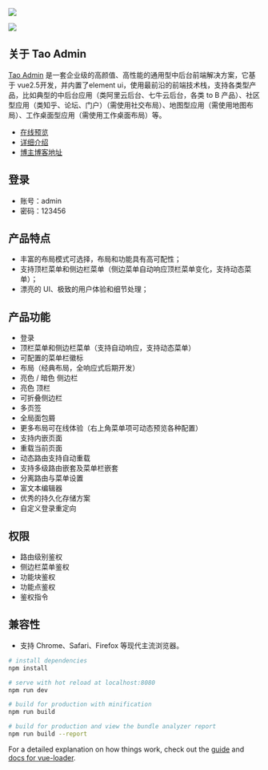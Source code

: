 <p>
  <img src="https://www.qiniu.lingchen.kim/QQ%E6%88%AA%E5%9B%BE20210109130556.png">
</p>
<p>
  <img src="https://www.qiniu.lingchen.kim/QQ%E6%88%AA%E5%9B%BE20210109130617.png">
</p>

## 关于 Tao Admin
[Tao Admin](https://www.lingchen.kim/Detail?id=364) 是一套企业级的高颜值、高性能的通用型中后台前端解决方案，它基于 vue2.5开发，并内置了element ui，使用最前沿的前端技术栈，支持各类型产品，比如典型的中后台应用（类阿里云后台、七牛云后台，各类 to B 产品）、社区型应用（类知乎、论坛、门户）（需使用社交布局）、地图型应用（需使用地图布局）、工作桌面型应用（需使用工作桌面布局）等。</p>

- [在线预览](https://www.lingchen.kim/pro/tao_admin)
- [详细介绍](https://www.lingchen.kim/Detail?id=364)
- [博主博客地址](https://www.lingchen.kim)

## 登录
- 账号：admin
- 密码：123456

## 产品特点
- 丰富的布局模式可选择，布局和功能具有高可配性；
- 支持顶栏菜单和侧边栏菜单（侧边菜单自动响应顶栏菜单变化，支持动态菜单）；
- 漂亮的 UI、极致的用户体验和细节处理；

## 产品功能
- 登录
- 顶栏菜单和侧边栏菜单（支持自动响应，支持动态菜单）
- 可配置的菜单栏徽标
- 布局（经典布局，全响应式后期开发）
- 亮色 / 暗色 侧边栏
- 亮色 顶栏
- 可折叠侧边栏
- 多页签
- 全局面包屑
- 更多布局可在线体验（右上角菜单项可动态预览各种配置）
- 支持内嵌页面
- 重载当前页面
- 动态路由支持自动重载
- 支持多级路由嵌套及菜单栏嵌套
- 分离路由与菜单设置
- 富文本编辑器
- 优秀的持久化存储方案
- 自定义登录重定向

## 权限
- 路由级别鉴权
- 侧边栏菜单鉴权
- 功能块鉴权
- 功能点鉴权
- 鉴权指令

## 兼容性
- 支持 Chrome、Safari、Firefox 等现代主流浏览器。

``` bash
# install dependencies
npm install

# serve with hot reload at localhost:8080
npm run dev

# build for production with minification
npm run build

# build for production and view the bundle analyzer report
npm run build --report
```

For a detailed explanation on how things work, check out the [guide](http://vuejs-templates.github.io/webpack/) and [docs for vue-loader](http://vuejs.github.io/vue-loader).
